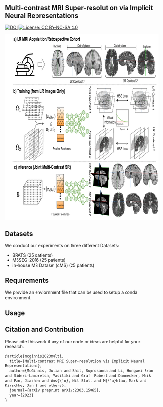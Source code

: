 ## Multi-contrast MRI Super-resolution via Implicit Neural Representations

[![DOI](https://img.shields.io/badge/arXiv-https%3A%2F%2Fdoi.org%2F10.48550%2FarXiv.2303.15065-B31B1B)](https://doi.org/10.48550/arXiv.2303.15065) [![License: CC BY-NC-SA 4.0](https://img.shields.io/badge/License-CC%20BY--NC--SA%204.0-lightgrey.svg)](https://creativecommons.org/licenses/by-nc-sa/4.0/)

<img src="figures/overview_miccai.png" alt="Overview" width="858" height="608" title="Overview">


## Datasets

We conduct our experiments on three different Datasets:

- BRATS (25 patients)
- MSSEG-2016 (25 patients)
- in-house MS Dataset (cMS) (25 patients)


## Requirements

We provide an enviornment file that can be used to setup a conda environment.


## Usage





## Citation and Contribution

Please cite this work if any of our code or ideas are helpful for your research.

```
@article{mcginnis2023multi,
  title={Multi-contrast MRI Super-resolution via Implicit Neural Representations},
  author={McGinnis, Julian and Shit, Suprosanna and Li, Hongwei Bran and Sideri-Lampretsa, Vasiliki and Graf, Robert and Dannecker, Maik and Pan, Jiazhen and Ans{\'o}, Nil Stolt and M{\"u}hlau, Mark and Kirschke, Jan S and others},
  journal={arXiv preprint arXiv:2303.15065},
  year={2023}
}
```

